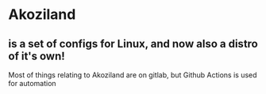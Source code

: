 # Akoziland
## is a set of configs for Linux, and now also a distro of it's own!

Most of things relating to Akoziland are on gitlab, but Github Actions is used for automation
